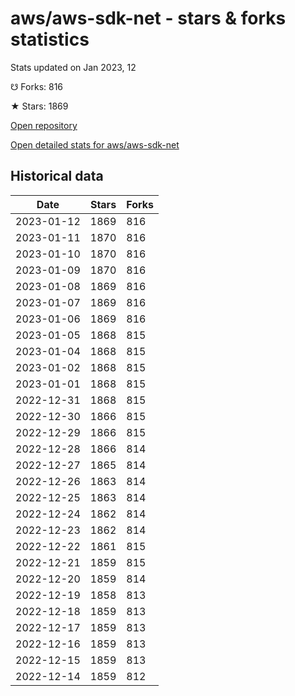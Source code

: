 # aws/aws-sdk-net - stars & forks statistics

Stats updated on Jan 2023, 12

☋ Forks: 816

★ Stars: 1869

[Open repository](https://github.com/aws/aws-sdk-net)

[Open detailed stats for aws/aws-sdk-net](https://reviewgithub.com/rep/aws/aws-sdk-net)

## Historical data
| Date | Stars | Forks |
|------|-------|-------|
| 2023-01-12 | 1869 | 816 | 
| 2023-01-11 | 1870 | 816 | 
| 2023-01-10 | 1870 | 816 | 
| 2023-01-09 | 1870 | 816 | 
| 2023-01-08 | 1869 | 816 | 
| 2023-01-07 | 1869 | 816 | 
| 2023-01-06 | 1869 | 816 | 
| 2023-01-05 | 1868 | 815 | 
| 2023-01-04 | 1868 | 815 | 
| 2023-01-02 | 1868 | 815 | 
| 2023-01-01 | 1868 | 815 | 
| 2022-12-31 | 1868 | 815 | 
| 2022-12-30 | 1866 | 815 | 
| 2022-12-29 | 1866 | 815 | 
| 2022-12-28 | 1866 | 814 | 
| 2022-12-27 | 1865 | 814 | 
| 2022-12-26 | 1863 | 814 | 
| 2022-12-25 | 1863 | 814 | 
| 2022-12-24 | 1862 | 814 | 
| 2022-12-23 | 1862 | 814 | 
| 2022-12-22 | 1861 | 815 | 
| 2022-12-21 | 1859 | 815 | 
| 2022-12-20 | 1859 | 814 | 
| 2022-12-19 | 1858 | 813 | 
| 2022-12-18 | 1859 | 813 | 
| 2022-12-17 | 1859 | 813 | 
| 2022-12-16 | 1859 | 813 | 
| 2022-12-15 | 1859 | 813 | 
| 2022-12-14 | 1859 | 812 | 

